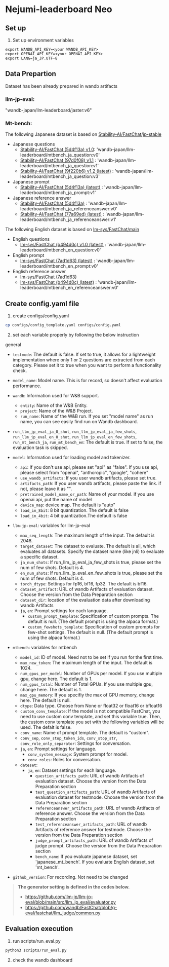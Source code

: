# Nejumi-leaderboard Neo

## Set up
1. Set up environment variables
```
export WANDB_API_KEY=<your WANDB_API_KEY>
export OPENAI_API_KEY=<your OPENAI_API_KEY>
export LANG=ja_JP.UTF-8
```



## Data Prepartion 
Dataset has been already prepared in wandb artifacts
### llm-jp-eval: 
"wandb-japan/llm-leaderboard/jaster:v6"
### Mt-bench: 
The following Japanese dataset is based on [Stability-AI/FastChat/jp-stable](https://github.com/Stability-AI/FastChat/tree/jp-stable)
- Japanese questions
  - [Stability-AI/FastChat (5d4f13a) v1.0](https://github.com/lm-sys/FastChat/commit/5d4f13a4731388ffe1453c459c357d863d87037a): 'wandb-japan/llm-leaderboard/mtbench_ja_question:v0'
  - [Stability-AI/FastChat (97d0f08) v1.1](https://github.com/Stability-AI/FastChat/commit/97d0f0863c5ee8610f00c94a293418a4209c52dd) : 'wandb-japan/llm-leaderboard/mtbench_ja_question:v1'
  - [Stability-AI/FastChat (9f220b6) v1.2 (latest)](https://github.com/lm-sys/FastChat/commit/9f220b6019eef85853237952fd2f504ac3419b72) : 'wandb-japan/llm-leaderboard/mtbench_ja_question:v3'
- Japanese prompt
  - [Stability-AI/FastChat (5d4f13a) (latest)](https://github.com/Stability-AI/FastChat/tree/jp-stable) : 'wandb-japan/llm-leaderboard/mtbench_ja_prompt:v1'
- Japanese reference answer
  - [Stability-AI/FastChat (5d4f13a)](https://github.com/Stability-AI/FastChat/tree/jp-stable) : 'wandb-japan/llm-leaderboard/mtbench_ja_referenceanswer:v0'
  - [Stability-AI/FastChat (77a69ed) (latest)]() : 'wandb-japan/llm-leaderboard/mtbench_ja_referenceanswer:v1'

The following English dataset is based on [lm-sys/FastChat/main](https://github.com/lm-sys/FastChat/tree/main)
- English questions
  - [lm-sys/FastChat (b494d0c) v1.0 (latest)](https://github.com/lm-sys/FastChat/commit/b494d0c6b4e7935f1764f8439e75da3e66beccc7) : 'wandb-japan/llm-leaderboard/mtbench_en_question:v0'
- English prompt
  - [lm-sys/FastChat (7ad1d63) (latest)](https://github.com/lm-sys/FastChat/commit/7ad1d6386288ba1a7862c11feb673425713eea5b) : 'wandb-japan/llm-leaderboard/mtbench_en_prompt:v0'
- English reference answer
  - [lm-sys/FastChat (7ad1d63)](https://github.com/lm-sys/FastChat/commit/7ad1d6386288ba1a7862c11feb673425713eea5b)
  - [lm-sys/FastChat (b494d0c) (latest)](https://github.com/lm-sys/FastChat/commit/b494d0c6b4e7935f1764f8439e75da3e66beccc7) : 'wandb-japan/llm-leaderboard/mtbench_en_referenceanswer:v0'

## Create config.yaml file
1. create configs/config.yaml
```bash
cp configs/config_template.yaml configs/config.yaml
```
2. set each variable properly by following the below instruction

general
- `testmode`: The default is false. If set to true, it allows for a lightweight implementation where only 1 or 2 questions are extracted from each category. Please set it to true when you want to perform a functionality check.
- `model_name`: Model name. This is for record, so doesn't affect evaluation performance.  
- `wandb`: Information used for W&B support.
  - `entity`: Name of the W&B Entity.
  - `project`: Name of the W&B Project.
  - `run_name`: Name of the W&B run. If you set "model name" as run name, you can see easily find run on Wandb dashboard.
- `run_llm_jp_eval_ja_0_shot`, `run_llm_jp_eval_ja_few_shots`, `run_llm_jp_eval_en_0_shot`, `run_llm_jp_eval_en_few_shots`, `run_mt_bench_ja`, `run_mt_bench_en`: The default is true. If set to false, the evaluation task is skipped.
- `model`: Information used for loading model and tokenizer.
  - `api`:  If you don't use api, please set "api" as "false". If you use api, please select from "openai", "anthoropic", "google", "cohere"
  - `use_wandb_artifacts`: If you user wandb artifacts, please set true.
  - `artifacts_path`: If you user wandb artifacts, please paste the link. if not, please leave it as "".
  - `pretrained_model_name_or_path`: Name of your model. if you use openai api, put the name of model
  - `device_map`: device map. The default is "auto"
  - `load_in_8bit`: 8 bit quantization. The default is false
  - `load_in_4bit`: 4 bit quantization.The default is false
- `llm-jp-eval`: variables for llm-jp-eval
  - `max_seq_length`: The maximum length of the input. The default is 2048.
  - `target_dataset`: The dataset to evaluate. The default is all, which evaluates all datasets. Specify the dataset name (like jnli) to evaluate a specific dataset.
  - `ja_num_shots`: If run_llm_jp_eval_ja_few_shots is true, please set the num of few shots. Default is 4.
  - `en_num_shots`: If run_llm_jp_eval_en_few_shots is true, please set the num of few shots. Default is 4.
  - `torch_dtype`: Settings for fp16, bf16, fp32. The default is bf16.
  - `dataset_artifact`: URL of wandb Artifacts of evaluation dataset. Choose the version from the Data Preparation section
  - `dataset_dir`: location of the evaluation data after downloading wandb Artifacts
  - `ja`, `en`: Prompt settings for each language.
    - `custom_prompt_template`: Specification of custom prompts. The default is null. (The default prompt is using the alpaca format.)
    - `custom_fewshots_template`:  Specification of custom prompts for few-shot settings. The default is null. (The default prompt is using the alpaca format.)

- `mtbench`: variables for mtbench
  - `model_id`: ID of model. Need not to be set if you run for the first time.
  - `max_new_token`: The maximum length of the input. The default is 1024.
  - `num_gpus_per_model`: Number of GPUs per model. If you use multiple gpu, change here. The default is 1.
  - `num_gpus_total`: Number of Total GPUs. If you use multiple gpu, change here. The default is 1.
  - `max_gpu_memory`: If you specifiy the max of GPU memory, change here. The default is null.
  - `dtype`: Data type. Choose from None or float32 or float16 or bfloat16
  - `custom_conv_template`: If the model is not compatible FastChat, you need to use custom conv template, and set this variable true. Then, the custom conv template you set with the following variables will be used. The defalt is false.
  - `conv_name`: Name of prompt template. The default is "custom".
  - `conv_sep`, `conv_stop_token_ids`, `conv_stop_str`, `conv_role_only_separator`: Settings for conversation.
  - `ja`, `en`: Prompt settings for language.
    - `conv_system_message`: System prompt for model.
    - `conv_roles`: Roles for conversation.
  - `dateset`: 
    - `ja`, `en`: Dataset settings for each language.
      - `question_artifacts_path`: URL of wandb Artifacts of evaluation dataset. Choose the version from the Data Preparation section
      - `test_question_artifacts_path`: URL of wandb Artifacts of evaluation dataset for testmode. Choose the version from the Data Preparation section
      - `referenceanswer_artifacts_path`: URL of wandb Artifacts of reference answer. Choose the version from the Data Preparation section
      - `test_referenceanswer_artifacts_path`: URL of wandb Artifacts of reference answer for testmode. Choose the version from the Data Preparation section
      - `judge_prompt_artifacts_path`: URL of wandb Artifacts of judge prompt. Choose the version from the Data Preparation section
      - `bench_name`: If you evaluate japanese dataset, set 'japanese_mt_bench'. If you evaluate English dataset, set 'mt_bench'.
- `github_version`: For recording. Not need to be changed

> **The generator setting is defined in the codes below.**
> - https://github.com/llm-jp/llm-jp-eval/blob/main/src/llm_jp_eval/evaluator.py
> - https://github.com/wandb/FastChat/blob/g-eval/fastchat/llm_judge/common.py

## Evaluation execution
1. run scripts/run_eval.py
```bash
python3 scripts/run_eval.py
```
2. check the wandb dashboard

